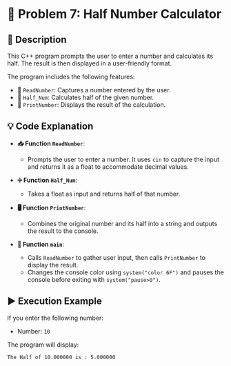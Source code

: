 # 📝 Problem 7: Half Number Calculator

## 📜 Description
This C++ program prompts the user to enter a number and calculates its half. The result is then displayed in a user-friendly format.

The program includes the following features:
- 🔹 `ReadNumber`: Captures a number entered by the user.
- 🔹 `Half_Num`: Calculates half of the given number.
- 🔹 `PrintNumber`: Displays the result of the calculation.

## 💡 Code Explanation

- **📥 Function `ReadNumber`**:
  - Prompts the user to enter a number. It uses `cin` to capture the input and returns it as a float to accommodate decimal values.

- **➗ Function `Half_Num`**:
  - Takes a float as input and returns half of that number.

- **🖥️ Function `PrintNumber`**:
  - Combines the original number and its half into a string and outputs the result to the console.

- **📅 Function `main`**:
  - Calls `ReadNumber` to gather user input, then calls `PrintNumber` to display the result.
  - Changes the console color using `system("color 6F")` and pauses the console before exiting with `system("pause>0")`.

## ▶️ Execution Example
If you enter the following number:
- Number: `10`

The program will display:
```plaintext
The Half of 10.000000 is : 5.000000
